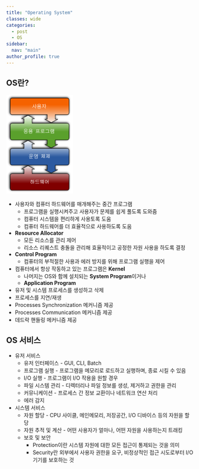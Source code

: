 ```yaml
---
title: "Operating System"
classes: wide
categories: 
  - post
  - OS
sidebar:
  nav: "main"
author_profile: true
---
```

   
## OS란?
![post_thumbnail](/assets/images/180px-Operating_system_placement_kor.png)
* 사용자와 컴퓨터 하드웨어를 매개해주는 중간 프로그램
  * 프로그램을 실행시켜주고 사용자가 문제를 쉽게 풀도록 도와줌
  * 컴퓨터 시스템을 편리하게 사용토록 도움
  * 컴퓨터 하드웨어를 더 효율적으로 사용하도록 도움
* **Resource Allocator**
  * 모든 리소스를 관리 제어
  * 리소스 리퀘스트 충돌을 관리해 효율적이고 공정한 자원 사용을 하도록 결정
* **Control Program**
  * 컴퓨터의 부적절한 사용과 에러 방지를 위해 프로그램 실행을 제어
* 컴퓨터에서 항상 작동하고 있는 프로그램은 **Kernel**
  * 나머지는 OS와 함께 설치되는 **System Program**이거나
  * **Application Program**
* 유저 및 시스템 프로세스를 생성하고 삭제
* 프로세스를 지연/재생
* Processes Synchronization 메커니즘 제공
* Processes Communication 메커니즘 제공
* 데드락 핸들링 메커니즘 제공

## OS 서비스
* 유저 서비스
  * 유저 인터페이스 - GUI, CLI, Batch
  * 프로그램 실행 - 프로그램을 메모리로 로드하고 실행하며, 종료 시킬 수 있음
  * I/O 실행 - 프로그램이 I/O 작용을 원할 경우
  * 파일 시스템 관리 - 디렉터리나 파일 정보를 생성, 제거하고 권한을 관리
  * 커뮤니케이션 - 프로세스 간 정보 교환이나 네트워크 연산 처리
  * 에러 감지
* 시스템 서비스
  * 자원 할당 - CPU 사이클, 메인메모리, 저장공간, I/O 디바이스 등의 자원을 할당
  * 자원 추적 및 계산 - 어떤 사용자가 얼마나, 어떤 자원을 사용하는지 트래킹
  * 보호 및 보안
    * Protection이란 시스템 자원에 대한 모든 접근이 통제되는 것을 의미
    * Security란 외부에서 사용자 권한을 요구, 비정상적인 접근 시도로부터 I/O 기기를 보호하는 것